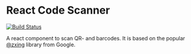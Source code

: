 # React Code Scanner

[![Build Status](https://cloud.drone.io/api/badges/evocount/react-code-scanner/status.svg)](https://cloud.drone.io/evocount/react-code-scanner)

A react component to scan QR- and barcodes. It is based on the popular [@zxing](https://github.com/zxing/zxing) library from Google.

